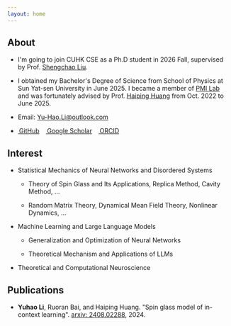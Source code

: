 ```yaml
---
layout: home
---
```


## About

- I'm going to join CUHK CSE as a Ph.D student in 2026 Fall, supervised by Prof. [Shengchao Liu](https://chao1224.github.io).

- I obtained my Bachelor's Degree of Science from School of Physics at Sun Yat-sen University in June 2025. I became a member of [PMI Lab](https://www.labxing.com/hphuang2018) and was fortunately advised by Prof. [Haiping Huang](https://spe.sysu.edu.cn/node/2338) from Oct. 2022 to June 2025.

- Email: [Yu-Hao.Li@outlook.com](mailto:Yu-Hao.Li@outlook.com)

- <a href="https://github.com/yu-hao-Li"><i class="fa-brands fa-square-github"></i>&thinsp;GitHub</a> &ensp; <a href="https://scholar.google.com/citations?user=BdIoaMMAAAAJ"><i class="fa-brands fa-google-scholar"></i>&thinsp;Google Scholar</a> &ensp; <a href="https://orcid.org/0009-0000-6592-5475"><i class="fa-brands fa-orcid"></i>&thinsp;ORCID</a>

## Interest

- Statistical Mechanics of Neural Networks and Disordered Systems

  - Theory of Spin Glass and Its Applications, Replica Method, Cavity Method, ... 

  - Random Matrix Theory, Dynamical Mean Field Theory, Nonlinear Dynamics, ...

- Machine Learning and Large Language Models

  - Generalization and Optimization of Neural Networks

  - Theoretical Mechanism and Applications of LLMs

- Theoretical and Computational Neuroscience

## Publications

- **Yuhao Li**, Ruoran Bai, and Haiping Huang. "Spin glass model of in-context learning". [arxiv: 2408.02288](https://arxiv.org/abs/2408.02288), 2024.
